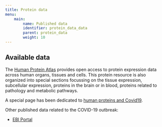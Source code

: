 ```yaml
---
title: Protein data
menu:
    main:
        name: Published data
        identifier: protein_data_data
        parent: protein_data
        weight: 10
---
```


## Available data

The [Human Protein Atlas](https://www.proteinatlas.org) provides open access to protein expression data across human organs, tissues and cells. This protein resource is also organized into special sections focussing on the tissue expression, subcellular expression, proteins in the brain or in blood, proteins related to pathology and metabolic pathways.

A special page has been dedicated to [human proteins and Covid19](https://www.proteinatlas.org/humanproteome/sars-cov-2).

Other published data related to the COVID-19 outbreak:
* [EBI Portal](https://www.covid19dataportal.org/sequences)
